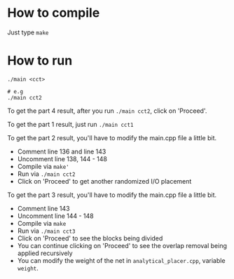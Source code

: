 # How to compile
Just type `make`

# How to run
```
./main <cct>

# e.g
./main cct2
```

To get the part 4 result, after you run `./main cct2`, click on 'Proceed'.


To get the part 1 result, just run `./main cct1`

To get the part 2 result, you'll have to modify the main.cpp file a little bit.
- Comment line 136 and line 143
- Uncomment line 138, 144 - 148
- Compile via `make'`
- Run via `./main cct2`
- Click on 'Proceed' to get another randomized I/O placement


To get the part 3 result, you'll have to modify the main.cpp file a little bit.
- Comment line 143
- Uncomment line 144 - 148
- Compile via `make`
- Run via `./main cct3`
- Click on 'Proceed' to see the blocks being divided
- You can continue clicking on 'Proceed' to see the overlap removal being
  applied recursively
- You can modify the weight of the net in `analytical_placer.cpp`, variable
  `weight`.
